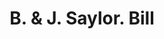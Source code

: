 ---
doi: 10.7916/D8WQ1FX6
date_other: '1910'
date_other_textual: 1910-1919
form: printed ephemera
genre:
- Invoices
name:
- B. & J. Saylor
object_in_context_url: https://biggert.cul.columbia.edu/items/view/ave_biggert_01505
subject_hierarchical_geographic:
- Reading, Pennsylvania, United States
subject_name:
- B. & J. Saylor
title: B. & J. Saylor. Bill
sort_title: B. & J. Saylor. Bill
call_number: ave_biggert_01505
coordinates:
- 40.34166666666667,-75.9263888888889
pid: ave_biggert_01505
identifiers: ave_biggert_01505
thumbnail: https://derivativo-3.library.columbia.edu/iiif/2/ldpd:343996/full/!256,256/0/native.jpg
permalink: "/items/ave_biggert_01505/"
layout: iiif-image-page
---